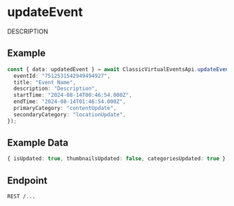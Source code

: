 
# updateEvent
DESCRIPTION



## Example
```ts copy showLineNumbers
const { data: updatedEvent } = await ClassicVirtualEventsApi.updateEvent({
  eventId: "7512531542949494927",
  title: "Event Name",
  description: "Description",
  startTime: "2024-08-14T00:46:54.000Z",
  endTime: "2024-08-14T01:46:54.000Z",
  primaryCategory: "contentUpdate",
  secondaryCategory: "locationUpdate",
}); 
```


## Example Data
```ts copy showLineNumbers
{ isUpdated: true, thumbnailsUpdated: false, categoriesUpdated: true } 
```


## Endpoint
```ansi
REST /...
```
  